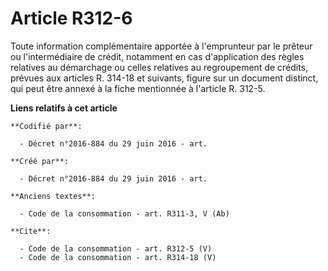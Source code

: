 # Article R312-6

Toute information complémentaire apportée à l'emprunteur par le prêteur ou l'intermédiaire de crédit, notamment en cas
d'application des règles relatives au démarchage ou celles relatives au regroupement de crédits, prévues aux articles R.
314-18 et suivants, figure sur un document distinct, qui peut être annexé à la fiche mentionnée à l'article R. 312-5.

**Liens relatifs à cet article**

	**Codifié par**:

	  - Décret n°2016-884 du 29 juin 2016 - art.

	**Créé par**:

	  - Décret n°2016-884 du 29 juin 2016 - art.

	**Anciens textes**:

	  - Code de la consommation - art. R311-3, V (Ab)

	**Cite**:

	  - Code de la consommation - art. R312-5 (V)
	  - Code de la consommation - art. R314-18 (V)

